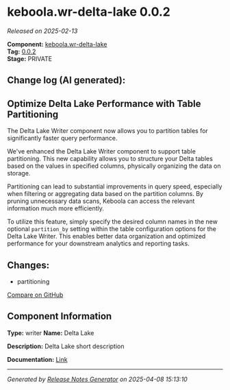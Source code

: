 #  keboola.wr-delta-lake 0.0.2

_Released on 2025-02-13_

**Component:** [keboola.wr-delta-lake](https://github.com/keboola/component-delta-lake)  
**Tag:** [0.0.2](https://github.com/keboola/component-delta-lake/releases/tag/0.0.2)  
**Stage:** PRIVATE


## Change log (AI generated):
## Optimize Delta Lake Performance with Table Partitioning
The Delta Lake Writer component now allows you to partition tables for significantly faster query performance.

We've enhanced the Delta Lake Writer component to support table partitioning. This new capability allows you to structure your Delta tables based on the values in specified columns, physically organizing the data on storage.

Partitioning can lead to substantial improvements in query speed, especially when filtering or aggregating data based on the partition columns. By pruning unnecessary data scans, Keboola can access the relevant information much more efficiently.

To utilize this feature, simply specify the desired column names in the new optional `partition_by` setting within the table configuration options for the Delta Lake Writer. This enables better data organization and optimized performance for your downstream analytics and reporting tasks.



## Changes:



- partitioning 



[Compare on GitHub](https://github.com/keboola/component-delta-lake/compare/0.0.1...0.0.2)



## Component Information
**Type:** writer
**Name:** Delta Lake

**Description:** Delta Lake short description


**Documentation:** [Link](https://github.com/keboola/component-delta-lake.git/blob/master/README.md)



---
_Generated by [Release Notes Generator](https://github.com/keboola/release-notes-generator)
on 2025-04-08 15:13:10_